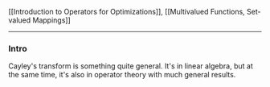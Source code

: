
[[Introduction to Operators for Optimizations]], [[Multivalued Functions, Set-valued Mappings]]

---
### **Intro**

Cayley's transform is something quite general. It's in linear algebra, but at the same time, it's also in operator theory with much general results. 



